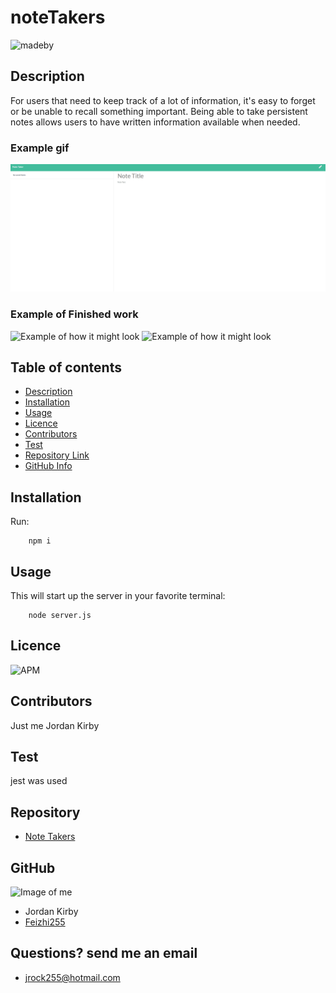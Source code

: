 # noteTakers
![madeby](https://img.shields.io/badge/Made%20by-Jordan%20Kirby-lightgrey)

## Description
For users that need to keep track of a lot of information, it's easy to forget or be unable to recall something important. Being able to take persistent notes allows users to have written information available when needed.

### Example gif
![Example of application](./assets/gif/noteTakers.gif)

### Example of Finished work
![Example of how it might look](./assests/image/noteTakers-home.png)
![Example of how it might look](./assests/image/noteTakers-notes.png)

## Table of contents
- [Description](#Description)
- [Installation](#Installation)
- [Usage](#Usage)
- [Licence](#Licence)
- [Contributors](#Contributors)
- [Test](#Test)
- [Repository Link](#Repository)
- [GitHub Info](#GitHub)
## Installation
  Run:

        npm i
        
## Usage
This will start up the server in your favorite terminal:

        node server.js

## Licence
![APM](https://img.shields.io/apm/l/npm)
## Contributors
Just me Jordan Kirby
## Test
jest was used
## Repository
- [Note Takers](https://github.com/Feizhi255/noteTakers)
## GitHub
![Image of me](https://avatars2.githubusercontent.com/u/64999600?v=4)
- Jordan Kirby
- [Feizhi255](https://github.com/Feizhi255)
## Questions? send me an email
- <jrock255@hotmail.com>